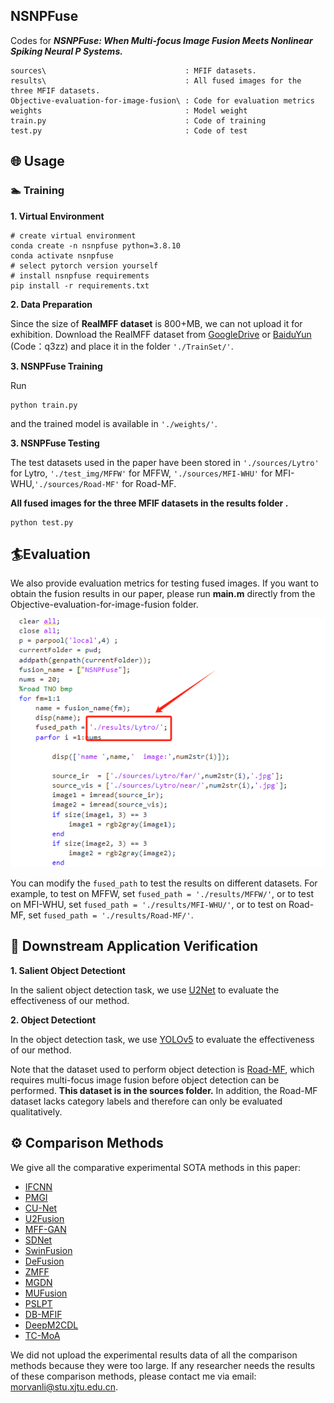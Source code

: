 ##  NSNPFuse

Codes for ***NSNPFuse: When Multi-focus Image Fusion Meets Nonlinear Spiking Neural P Systems.***

    sources\                               : MFIF datasets.
    results\                               : All fused images for the three MFIF datasets.
    Objective-evaluation-for-image-fusion\ : Code for evaluation metrics
    weights                                : Model weight
    train.py                               : Code of training
    test.py                                : Code of test

## 🌐 Usage
### 🏊 Training
**1. Virtual Environment**

```
# create virtual environment
conda create -n nsnpfuse python=3.8.10
conda activate nsnpfuse
# select pytorch version yourself
# install nsnpfuse requirements
pip install -r requirements.txt
```
**2. Data Preparation**

Since the size of **RealMFF dataset** is 800+MB, we can not upload it for exhibition. Download the RealMFF dataset from [GoogleDrive](https://drive.google.com/file/d/1UgV_AFmAlzZunaXmyVvoskbhbudr_SQp/view) or [BaiduYun](https://pan.baidu.com/s/13WfJ6kxEuaVvOla-OOsx0A) (Code：q3zz)
and place it in the folder ``'./TrainSet/'``. 

**3. NSNPFuse Training**

Run 
```
python train.py
```
and the trained model is available in ``'./weights/'``.

**3. NSNPFuse Testing**

The test datasets used in the paper have been stored in ``'./sources/Lytro'`` for Lytro, ``'./test_img/MFFW'`` for MFFW, ``'./sources/MFI-WHU'``  for MFI-WHU,``'./sources/Road-MF'``  for Road-MF. 

**All fused images for the three MFIF datasets in the results folder .**

```
python test.py
```

## 🏄Evaluation
We also provide evaluation metrics for testing fused images. If you want to obtain the fusion results in our paper, please run **main.m** directly from the Objective-evaluation-for-image-fusion folder.

![](https://github.com/MorvanLi/NSNPFuse-MFIF/blob/main/figs/evaluation.png)


You can modify the `fused_path` to test the results on different datasets. For example, to test on MFFW, set `fused_path = './results/MFFW/'`, or to test on MFI-WHU, set `fused_path = './results/MFI-WHU/'`, or to test on Road-MF, set `fused_path = './results/Road-MF/'`.



## 🙌 Downstream Application Verification
**1. Salient Object Detectiont**

In the salient object detection task, we use [U2Net](https://github.com/xuebinqin/U-2-Net ) to evaluate the effectiveness of our method.

**2. Object Detectiont**

In the object detection task, we use [YOLOv5](https://github.com/ultralytics/yolov5) to evaluate the effectiveness of our method.

Note that the dataset used to perform object detection is [Road-MF](https://github.com/ixilai/SAMF), which requires multi-focus image fusion before object detection can be performed. **This dataset is in the sources folder.** In addition, the Road-MF dataset lacks category labels and therefore can only be evaluated qualitatively.



## ⚙ Comparison Methods

We give all the comparative experimental SOTA methods in this paper:

- [IFCNN](https://github.com/uzeful/IFCNN)
- [PMGI](https://github.com/HaoZhang1018/PMGI_AAAI2020)
- [CU-Net](https://github.com/cindydeng1991/TPAMI-CU-Net)
- [U2Fusion](https://github.com/hanna-xu/U2Fusion)
- [MFF-GAN](https://github.com/HaoZhang1018/MFF-GAN)
- [SDNet](https://github.com/HaoZhang1018/SDNet)
- [SwinFusion](https://github.com/Linfeng-Tang/SwinFusion)
- [DeFusion](https://github.com/erfect2020/DecompositionForFusion)
- [ZMFF](https://github.com/junjun-jiang/ZMFF)
- [MGDN](https://github.com/Guanys-dar/MGDN)
- [MUFusion](https://github.com/AWCXV/MUFusion)
- [PSLPT](https://github.com/wwhappylife/A-general-image-fusion-framework-using-multi-task-semi-supervised-learning)
- [DB-MFIF](https://github.com/Zancelot/DB-MFIF)
- [DeepM2CDL](https://github.com/JingyiXu404/TPAMI-DeepM2CDL)
- [TC-MoA](https://github.com/YangSun22/TC-MoA)

We did not upload the experimental results data of all the comparison methods because they were too large. If any researcher needs the results of these comparison methods, please contact me via email: morvanli@stu.xjtu.edu.cn.
